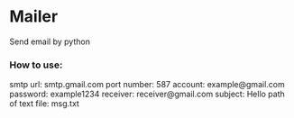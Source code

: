# Mailer
Send email by python
<h3>How to use:</h3>
<p>
  smtp url: smtp.gmail.com
  port number: 587
  account: example@gmail.com
  password: example1234
  receiver: receiver@gmail.com
  subject: Hello
  path of text file: msg.txt
</p>  
  
